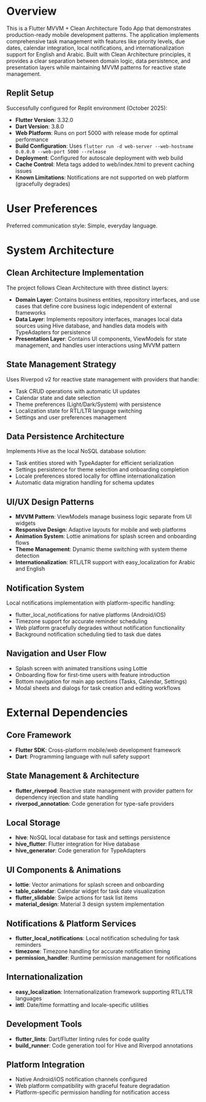 # Overview

This is a Flutter MVVM + Clean Architecture Todo App that demonstrates production-ready mobile development patterns. The application implements comprehensive task management with features like priority levels, due dates, calendar integration, local notifications, and internationalization support for English and Arabic. Built with Clean Architecture principles, it provides a clear separation between domain logic, data persistence, and presentation layers while maintaining MVVM patterns for reactive state management.

## Replit Setup

Successfully configured for Replit environment (October 2025):
- **Flutter Version**: 3.32.0
- **Dart Version**: 3.8.0
- **Web Platform**: Runs on port 5000 with release mode for optimal performance
- **Build Configuration**: Uses `flutter run -d web-server --web-hostname 0.0.0.0 --web-port 5000 --release`
- **Deployment**: Configured for autoscale deployment with web build
- **Cache Control**: Meta tags added to web/index.html to prevent caching issues
- **Known Limitations**: Notifications are not supported on web platform (gracefully degrades)

# User Preferences

Preferred communication style: Simple, everyday language.

# System Architecture

## Clean Architecture Implementation
The project follows Clean Architecture with three distinct layers:
- **Domain Layer**: Contains business entities, repository interfaces, and use cases that define core business logic independent of external frameworks
- **Data Layer**: Implements repository interfaces, manages local data sources using Hive database, and handles data models with TypeAdapters for persistence
- **Presentation Layer**: Contains UI components, ViewModels for state management, and handles user interactions using MVVM pattern

## State Management Strategy
Uses Riverpod v2 for reactive state management with providers that handle:
- Task CRUD operations with automatic UI updates
- Calendar state and date selection
- Theme preferences (Light/Dark/System) with persistence
- Localization state for RTL/LTR language switching
- Settings and user preferences management

## Data Persistence Architecture
Implements Hive as the local NoSQL database solution:
- Task entities stored with TypeAdapter for efficient serialization
- Settings persistence for theme selection and onboarding completion
- Locale preferences stored locally for offline internationalization
- Automatic data migration handling for schema updates

## UI/UX Design Patterns
- **MVVM Pattern**: ViewModels manage business logic separate from UI widgets
- **Responsive Design**: Adaptive layouts for mobile and web platforms
- **Animation System**: Lottie animations for splash screen and onboarding flows
- **Theme Management**: Dynamic theme switching with system theme detection
- **Internationalization**: RTL/LTR support with easy_localization for Arabic and English

## Notification System
Local notifications implementation with platform-specific handling:
- flutter_local_notifications for native platforms (Android/iOS)
- Timezone support for accurate reminder scheduling
- Web platform gracefully degrades without notification functionality
- Background notification scheduling tied to task due dates

## Navigation and User Flow
- Splash screen with animated transitions using Lottie
- Onboarding flow for first-time users with feature introduction
- Bottom navigation for main app sections (Tasks, Calendar, Settings)
- Modal sheets and dialogs for task creation and editing workflows

# External Dependencies

## Core Framework
- **Flutter SDK**: Cross-platform mobile/web development framework
- **Dart**: Programming language with null safety support

## State Management & Architecture
- **flutter_riverpod**: Reactive state management with provider pattern for dependency injection and state handling
- **riverpod_annotation**: Code generation for type-safe providers

## Local Storage
- **hive**: NoSQL local database for task and settings persistence
- **hive_flutter**: Flutter integration for Hive database
- **hive_generator**: Code generation for TypeAdapters

## UI Components & Animations
- **lottie**: Vector animations for splash screen and onboarding
- **table_calendar**: Calendar widget for task date visualization
- **flutter_slidable**: Swipe actions for task list items
- **material_design**: Material 3 design system implementation

## Notifications & Platform Services
- **flutter_local_notifications**: Local notification scheduling for task reminders
- **timezone**: Timezone handling for accurate notification timing
- **permission_handler**: Runtime permission management for notifications

## Internationalization
- **easy_localization**: Internationalization framework supporting RTL/LTR languages
- **intl**: Date/time formatting and locale-specific utilities

## Development Tools
- **flutter_lints**: Dart/Flutter linting rules for code quality
- **build_runner**: Code generation tool for Hive and Riverpod annotations

## Platform Integration
- Native Android/iOS notification channels configured
- Web platform compatibility with graceful feature degradation
- Platform-specific permission handling for notification access